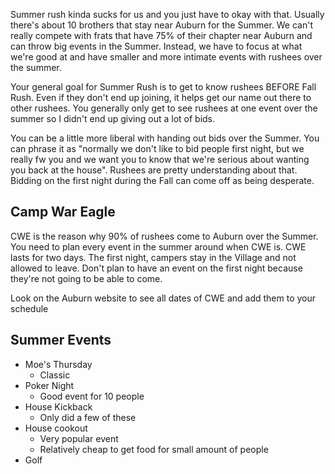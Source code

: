 Summer rush kinda sucks for us and you just have to okay with that. Usually there's about 10 brothers that stay near Auburn for the Summer. We can't really compete with frats that have 75% of their chapter near Auburn and can throw big events in the Summer. Instead, we have to focus at what we're good at and have smaller and more intimate events with rushees over the summer.

Your general goal for Summer Rush is to get to know rushees BEFORE Fall Rush. Even if they don't end up joining, it helps get our name out there to other rushees. You generally only get to see rushees at one event over the summer so I didn't end up giving out a lot of bids. 

You can be a little more liberal with handing out bids over the Summer. You can phrase it as "normally we don't like to bid people first night, but we really fw you and we want you to know that we're serious about wanting you back at the house". Rushees are pretty understanding about that. Bidding on the first night during the Fall can come off as being desperate. 
## Camp War Eagle

CWE is the reason why 90% of rushees come to Auburn over the Summer. You need to plan every event in the summer around when CWE is. CWE lasts for two days. The first night, campers stay in the Village and not allowed to leave. Don't plan to have an event on the first night because they're not going to be able to come. 

Look on the Auburn website to see all dates of CWE and add them to your schedule


## Summer Events

- Moe's Thursday
	- Classic
- Poker Night
	- Good event for 10 people
- House Kickback
	- Only did a few of these
- House cookout 
	- Very popular event
	- Relatively cheap to get food for small amount of people
- Golf